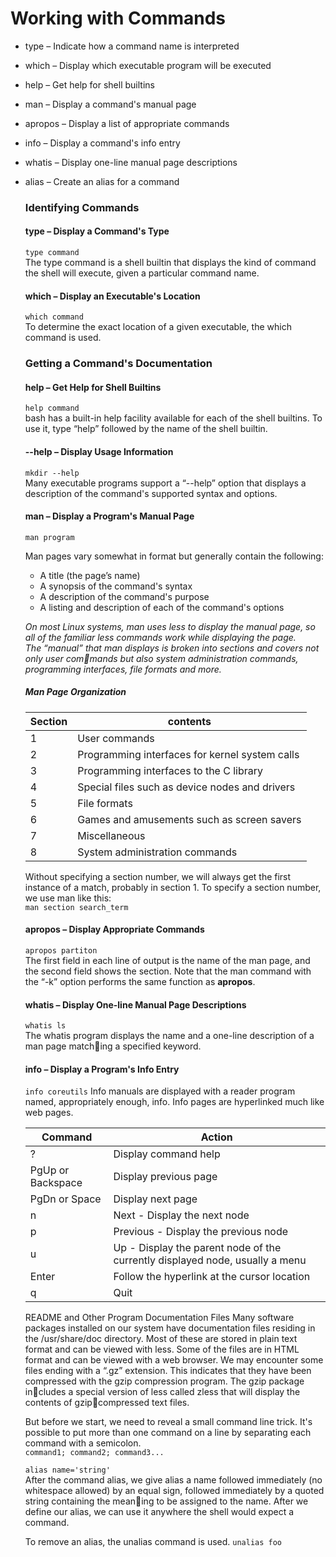 # Working with Commands 

- type – Indicate how a command name is interpreted
- which – Display which executable program will be executed
- help – Get help for shell builtins
- man – Display a command's manual page
- apropos – Display a list of appropriate commands
- info – Display a command's info entry
- whatis – Display one-line manual page descriptions
- alias – Create an alias for a command


   ### Identifying Commands
   
   #### type – Display a Command's Type 
   `type command`   
   The type command is a shell builtin that displays the kind of command the shell will
   execute, given a particular command name.
   
   #### which – Display an Executable's Location    
  `which command`   
   To determine the exact location of a given executable, the which command is used.    
   
   ### Getting a Command's Documentation    
   
   #### help – Get Help for Shell Builtins  
   `help command`   
   bash has a built-in help facility available for each of the shell builtins. To use it, type
   “help” followed by the name of the shell builtin.    
   
   #### --help – Display Usage Information  
   `mkdir --help`   
   Many executable programs support a “--help” option that displays a description of the
       command's supported syntax and options.  
   
   #### man – Display a Program's Manual Page   
   `man program`    
   
   Man pages vary somewhat in format but generally contain the following:   
   - A title (the page’s name)  
   - A synopsis of the command's syntax 
   - A description of the command's purpose 
   - A listing and description of each of the command's options 
   
   _On most Linux systems, man uses less to display the manual page, so all of the familiar less commands work while displaying the page.    
   The “manual” that man displays is broken into sections and covers not only user commands but also system administration commands, programming interfaces, file formats
   and more._   
   
   ##### Man Page Organization
   | Section | contents |
   |---|---|
   | 1 | User commands |
   | 2 | Programming interfaces for kernel system calls |
   | 3 | Programming interfaces to the C library |
   | 4 | Special files such as device nodes and drivers |
   | 5 | File formats |
   | 6 | Games and amusements such as screen savers |
   | 7 | Miscellaneous |
   | 8 | System administration commands |   
   
   Without specifying a section number, we will always get the first instance of
   a match, probably in section 1. To specify a section number, we use man like this:   
   `man section search_term`    
   
   #### apropos – Display Appropriate Commands
   `apropos partiton`   
   The first field in each line of output is the name of the man page, and the second field
   shows the section. Note that the man command with the “-k” option performs the same
   function as **apropos**. 
   
   #### whatis – Display One-line Manual Page Descriptions
   `whatis ls`  
    The whatis program displays the name and a one-line description of a man page matching a specified keyword.
    
   #### info – Display a Program's Info Entry
   `info coreutils` 
   Info manuals are displayed with a reader program named, appropriately enough, info.
   Info pages are hyperlinked much like web pages.
   
   | Command | Action |
   |---|---|
   | ? | Display command help |
   | PgUp or Backspace | Display previous page |
   | PgDn or Space | Display next page |
   | n | Next - Display the next node |
   | p | Previous - Display the previous node |
   | u | Up - Display the parent node of the currently displayed node, usually a menu |
   | Enter | Follow the hyperlink at the cursor location |
   | q | Quit |
   
   README and Other Program Documentation Files
   Many software packages installed on our system have documentation files residing in the /usr/share/doc directory. Most of these are stored in plain text format and can be viewed with less. Some of the files are in HTML format and can be viewed with a web browser. We may encounter some files ending with a “.gz” extension. This indicates that they have been compressed with the gzip compression program. The gzip package includes a special version of less called zless that will display the contents of gzipcompressed text files.
   
   But before we start, we need to reveal a small command line trick. It's possible to put more than one command on a line by separating each command with a semicolon.  
   `command1; command2; command3... `
   
   `alias name='string'`    
   After the command alias, we give alias a name followed immediately (no whitespace allowed) by an equal sign, followed immediately by a quoted string containing the meaning to be assigned to the name. After we define our alias, we can use it anywhere the shell would expect a command.
   
   To remove an alias, the unalias command is used. 
   `unalias foo`